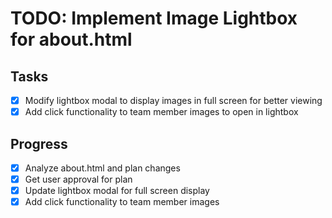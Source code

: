 # TODO: Implement Image Lightbox for about.html

## Tasks
- [x] Modify lightbox modal to display images in full screen for better viewing
- [x] Add click functionality to team member images to open in lightbox

## Progress
- [x] Analyze about.html and plan changes
- [x] Get user approval for plan
- [x] Update lightbox modal for full screen display
- [x] Add click functionality to team member images
